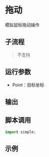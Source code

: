 # 拖动 
模拟鼠标拖动操作

## 子流程
> 不支持


## 运行参数

* Point：目标坐标


## 输出

    


## 脚本调用

```python
import simple;

```

## 示例